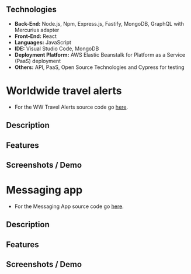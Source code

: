 ## Technologies
- **Back-End:** Node.js, Npm, Express.js, Fastify, MongoDB, GraphQL with Mercurius adapter
- **Front-End:** React 
- **Languages:** JavaScript
- **IDE:** Visual Studio Code, MongoDB
- **Deployment Platform:** AWS Elastic Beanstalk for Platform as a Service (PaaS) deployment
- **Others:** API, PaaS, Open Source Technologies and Cypress for testing

# Worldwide travel alerts
- For the WW Travel Alerts source code go [here]().

## Description

## Features

## Screenshots / Demo

# Messaging app
- For the Messaging App source code go [here]().
## Description

## Features

## Screenshots / Demo


